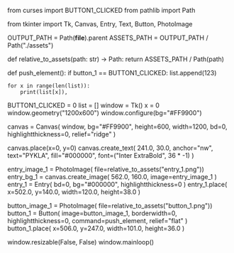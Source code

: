 from curses import BUTTON1_CLICKED
from pathlib import Path

from tkinter import Tk, Canvas, Entry, Text, Button, PhotoImage


OUTPUT_PATH = Path(__file__).parent
ASSETS_PATH = OUTPUT_PATH / Path("./assets")


def relative_to_assets(path: str) -> Path:
    return ASSETS_PATH / Path(path)


def push_element():
    if button_1 == BUTTON1_CLICKED:
        list.append(123)

    for x in range(len(list)):
        print(list[x]),


BUTTON1_CLICKED = 0
list = []
window = Tk()
x = 0
window.geometry("1200x600")
window.configure(bg="#FF9900")

canvas = Canvas(
    window,
    bg="#FF9900",
    height=600,
    width=1200,
    bd=0,
    highlightthickness=0,
    relief="ridge"
)

canvas.place(x=0, y=0)
canvas.create_text(
    241.0,
    30.0,
    anchor="nw",
    text="PYKLA",
    fill="#000000",
    font=("Inter ExtraBold", 36 * -1)
)

entry_image_1 = PhotoImage(
    file=relative_to_assets("entry_1.png"))
entry_bg_1 = canvas.create_image(
    562.0,
    160.0,
    image=entry_image_1
)
entry_1 = Entry(
    bd=0,
    bg="#000000",
    highlightthickness=0
)
entry_1.place(
    x=502.0,
    y=140.0,
    width=120.0,
    height=38.0
)

button_image_1 = PhotoImage(
    file=relative_to_assets("button_1.png"))
button_1 = Button(
    image=button_image_1,
    borderwidth=0,
    highlightthickness=0,
    command=push_element,
    relief="flat"
)
button_1.place(
    x=506.0,
    y=247.0,
    width=101.0,
    height=36.0
)

window.resizable(False, False)
window.mainloop()

